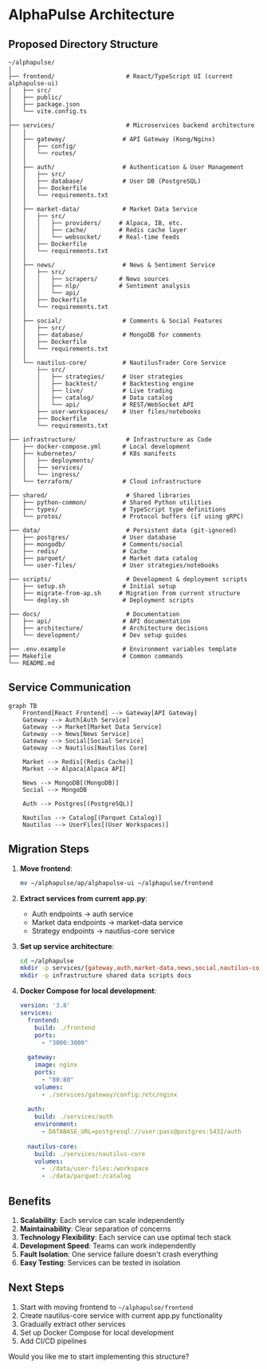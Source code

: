 # AlphaPulse Architecture

## Proposed Directory Structure

```
~/alphapulse/
│
├── frontend/                    # React/TypeScript UI (current alphapulse-ui)
│   ├── src/
│   ├── public/
│   ├── package.json
│   └── vite.config.ts
│
├── services/                    # Microservices backend architecture
│   │
│   ├── gateway/                # API Gateway (Kong/Nginx)
│   │   ├── config/
│   │   └── routes/
│   │
│   ├── auth/                   # Authentication & User Management
│   │   ├── src/
│   │   ├── database/           # User DB (PostgreSQL)
│   │   ├── Dockerfile
│   │   └── requirements.txt
│   │
│   ├── market-data/            # Market Data Service
│   │   ├── src/
│   │   │   ├── providers/     # Alpaca, IB, etc.
│   │   │   ├── cache/         # Redis cache layer
│   │   │   └── websocket/     # Real-time feeds
│   │   ├── Dockerfile
│   │   └── requirements.txt
│   │
│   ├── news/                   # News & Sentiment Service
│   │   ├── src/
│   │   │   ├── scrapers/      # News sources
│   │   │   ├── nlp/           # Sentiment analysis
│   │   │   └── api/
│   │   ├── Dockerfile
│   │   └── requirements.txt
│   │
│   ├── social/                 # Comments & Social Features
│   │   ├── src/
│   │   ├── database/           # MongoDB for comments
│   │   ├── Dockerfile
│   │   └── requirements.txt
│   │
│   └── nautilus-core/          # NautilusTrader Core Service
│       ├── src/
│       │   ├── strategies/     # User strategies
│       │   ├── backtest/       # Backtesting engine
│       │   ├── live/           # Live trading
│       │   ├── catalog/        # Data catalog
│       │   └── api/            # REST/WebSocket API
│       ├── user-workspaces/    # User files/notebooks
│       ├── Dockerfile
│       └── requirements.txt
│
├── infrastructure/              # Infrastructure as Code
│   ├── docker-compose.yml      # Local development
│   ├── kubernetes/             # K8s manifests
│   │   ├── deployments/
│   │   ├── services/
│   │   └── ingress/
│   └── terraform/              # Cloud infrastructure
│
├── shared/                      # Shared libraries
│   ├── python-common/          # Shared Python utilities
│   ├── types/                  # TypeScript type definitions
│   └── protos/                 # Protocol buffers (if using gRPC)
│
├── data/                        # Persistent data (git-ignored)
│   ├── postgres/               # User database
│   ├── mongodb/                # Comments/social
│   ├── redis/                  # Cache
│   ├── parquet/                # Market data catalog
│   └── user-files/             # User strategies/notebooks
│
├── scripts/                     # Development & deployment scripts
│   ├── setup.sh                # Initial setup
│   ├── migrate-from-ap.sh     # Migration from current structure
│   └── deploy.sh               # Deployment scripts
│
├── docs/                        # Documentation
│   ├── api/                    # API documentation
│   ├── architecture/           # Architecture decisions
│   └── development/            # Dev setup guides
│
├── .env.example                # Environment variables template
├── Makefile                    # Common commands
└── README.md
```

## Service Communication

```mermaid
graph TB
    Frontend[React Frontend] --> Gateway[API Gateway]
    Gateway --> Auth[Auth Service]
    Gateway --> Market[Market Data Service]
    Gateway --> News[News Service]
    Gateway --> Social[Social Service]
    Gateway --> Nautilus[Nautilus Core]
    
    Market --> Redis[(Redis Cache)]
    Market --> Alpaca[Alpaca API]
    
    News --> MongoDB[(MongoDB)]
    Social --> MongoDB
    
    Auth --> Postgres[(PostgreSQL)]
    
    Nautilus --> Catalog[(Parquet Catalog)]
    Nautilus --> UserFiles[(User Workspaces)]
```

## Migration Steps

1. **Move frontend**:
   ```bash
   mv ~/alphapulse/ap/alphapulse-ui ~/alphapulse/frontend
   ```

2. **Extract services from current app.py**:
   - Auth endpoints → auth service
   - Market data endpoints → market-data service
   - Strategy endpoints → nautilus-core service

3. **Set up service architecture**:
   ```bash
   cd ~/alphapulse
   mkdir -p services/{gateway,auth,market-data,news,social,nautilus-core}
   mkdir -p infrastructure shared data scripts docs
   ```

4. **Docker Compose for local development**:
   ```yaml
   version: '3.8'
   services:
     frontend:
       build: ./frontend
       ports:
         - "3000:3000"
     
     gateway:
       image: nginx
       ports:
         - "80:80"
       volumes:
         - ./services/gateway/config:/etc/nginx
     
     auth:
       build: ./services/auth
       environment:
         - DATABASE_URL=postgresql://user:pass@postgres:5432/auth
     
     nautilus-core:
       build: ./services/nautilus-core
       volumes:
         - ./data/user-files:/workspace
         - ./data/parquet:/catalog
   ```

## Benefits

1. **Scalability**: Each service can scale independently
2. **Maintainability**: Clear separation of concerns
3. **Technology Flexibility**: Each service can use optimal tech stack
4. **Development Speed**: Teams can work independently
5. **Fault Isolation**: One service failure doesn't crash everything
6. **Easy Testing**: Services can be tested in isolation

## Next Steps

1. Start with moving frontend to `~/alphapulse/frontend`
2. Create nautilus-core service with current app.py functionality
3. Gradually extract other services
4. Set up Docker Compose for local development
5. Add CI/CD pipelines

Would you like me to start implementing this structure?